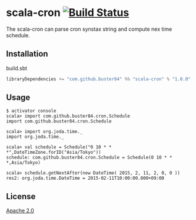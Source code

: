 
# scala-cron [![Build Status](https://travis-ci.org/buster84/scala-cron.png?branch=master)](https://travis-ci.org/buster84/scala-cron)
The scala-cron can parse cron synstax string and compute nex time schedule.

## Installation
build.sbt
```scala
libraryDependencies += "com.github.buster84" %% "scala-cron" % "1.0.0"
```

## Usage
```
$ activator console
scala> import com.github.buster84.cron.Schedule
import com.github.buster84.cron.Schedule

scala> import org.joda.time._
import org.joda.time._

scala> val schedule = Schedule("0 10 * * *",DateTimeZone.forID("Asia/Tokyo"))
schedule: com.github.buster84.cron.Schedule = Schedule(0 10 * * *,Asia/Tokyo)

scala> schedule.getNextAfter(new DateTime( 2015, 2, 11, 2, 0, 0 ))
res2: org.joda.time.DateTime = 2015-02-11T10:00:00.000+09:00

```

## License
[Apache 2.0](http://www.apache.org/licenses/LICENSE-2.0)
